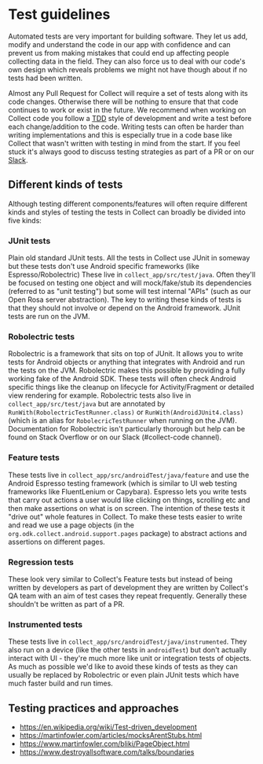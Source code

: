 # Test guidelines

Automated tests are very important for building software. They let us add, modify and understand the code in our app with confidence and can prevent us from making mistakes that could end up affecting people collecting data in the field. They can also force us to deal with our code's own design which reveals problems we might not have though about if no tests had been written.

Almost any Pull Request for Collect will require a set of tests along with its code changes. Otherwise there will be nothing to ensure that that code continues to work or exist in the future. We recommend when working on Collect code you follow a [TDD](https://en.wikipedia.org/wiki/Test-driven_development) style of development and write a test before each change/addition to the code. Writing tests can often be harder than writing implementations and this is especially true in a code base like Collect that wasn't written with testing in mind from the start. If you feel stuck it's always good to discuss testing strategies as part of a PR or on our [Slack](https://slack.opendatakit.org/).

## Different kinds of tests

Although testing different components/features will often require different kinds and styles of testing the tests in Collect can broadly be divided into five kinds:

### JUnit tests

Plain old standard JUnit tests. All the tests in Collect use JUnit in someway but these tests don't use Android specific frameworks (like Espresso/Robolectric) These live in `collect_app/src/test/java`. Often they'll be focused on testing one object and will mock/fake/stub its dependencies (referred to as "unit testing") but some will test internal "APIs" (such as our Open Rosa server abstraction). The key to writing these kinds of tests is that they should not involve or depend on the Android framework. JUnit tests are run on the JVM.

### Robolectric tests

Robolectric is a framework that sits on top of JUnit. It allows you to write tests for Android objects or anything that integrates with Android and run the tests on the JVM. Robolectric makes this possible by providing a fully working fake of the Android SDK. These tests will often check Android specific things like the cleanup on lifecycle for Activity/Fragment or detailed view rendering for example. Robolectric tests also live in `collect_app/src/test/java` but are annotated by `RunWith(RobolectricTestRunner.class)` or `RunWith(AndroidJUnit4.class)` (which is an alias for `RobolecricTestRunner` when running on the JVM). Documentation for Robolectric isn't particularly thorough but help can be found on Stack Overflow or on our Slack (#collect-code channel).

### Feature tests

These tests live in `collect_app/src/androidTest/java/feature` and use the Android Espresso testing framework (which is similar to UI web testing frameworks like FluentLenium or Capybara). Espresso lets you write tests that carry out actions a user would like clicking on things, scrolling etc and then make assertions on what is on screen. The intention of these tests it "drive out" whole features in Collect. To make these tests easier to write and read we use a page objects (in the `org.odk.collect.android.support.pages` package) to abstract actions and assertions on different pages.

### Regression tests

These look very similar to Collect's Feature tests but instead of being written by developers as part of development they are written by Collect's QA team with an aim of test cases they repeat frequently. Generally these shouldn't be written as part of a PR.

### Instrumented tests

These tests live in `collect_app/src/androidTest/java/instrumented`. They also run on a device (like the other tests in `androidTest`) but don't actually interact with UI - they're much more like unit or integration tests of objects. As much as possible we'd like to avoid these kinds of tests as they can usually be replaced by Robolectric or even plain JUnit tests which have much faster build and run times.

## Testing practices and approaches

* https://en.wikipedia.org/wiki/Test-driven_development
* https://martinfowler.com/articles/mocksArentStubs.html
* https://www.martinfowler.com/bliki/PageObject.html
* https://www.destroyallsoftware.com/talks/boundaries